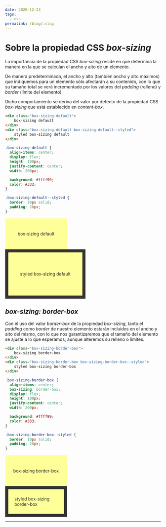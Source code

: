 ```yaml
---
date: 2020-12-23
tags:
  - css
permalink: /blog/:slug
---
```


# Sobre la propiedad CSS _box-sizing_

<social-share class="social-share--header" />

La importancia de la propiedad CSS _box-sizing_ reside en que determina la manera en la que se calculan el ancho y alto de un elemento.

De manera predeterminada, el ancho y alto (también ancho y alto máximos) que indiquemos para un elemento sólo afectarán a su contenido, con lo que su tamaño total se verá incrementado por los valores del _padding_ (relleno) y _border_ (límite del elemento).

Dicho comportamiento se deriva del valor por defecto de la propiedad CSS _box-sizing_ que está establecido en _content-box_.

``` html
<div class="box-sizing-default">
    box-sizing default
</div>
<div class="box-sizing-default box-sizing-default--styled">
    styled box-sizing default
</div>
```

``` css
.box-sizing-default {
  align-items: center;
  display: flex;
  height: 100px;
  justify-content: center;
  width: 200px;

  background: #ffff99;
  color: #333;
}

.box-sizing-default--styled {
  border: 10px solid;
  padding: 20px;
}
```

<style>
.box-sizing-default {
  align-items: center;
  display: flex;
  height: 100px;
  justify-content: center;
  width: 200px;

  background: #ffff99;
  color: #333;
}

.box-sizing-default--styled {
  border: 10px solid;
  padding: 20px;
}
</style>

<div class="box-sizing-default">
    box-sizing default
</div>
<div class="box-sizing-default box-sizing-default--styled">
    styled box-sizing default
</div>

## _box-sizing: border-box_

Con el uso del valor _border-box_ de la propiedad _box-sizing_, tanto el _padding_ como _border_ de nuestro elemento estarán incluidos en el ancho y alto del mismo, con lo que nos garantizaremos que el tamaño del elemento se ajuste a lo que esperamos, aunque alteremos su relleno o límites.

``` html
<div class="box-sizing-border-box">
    box-sizing border-box
</div>
<div class="box-sizing-border-box box-sizing-border-box--styled">
    styled box-sizing border-box
</div>
```

``` css
.box-sizing-border-box {
  align-items: center;
  box-sizing: border-box;
  display: flex;
  height: 100px;
  justify-content: center;
  width: 200px;

  background: #ffff99;
  color: #333;
}

.box-sizing-border-box--styled {
  border: 10px solid;
  padding: 20px;
}
```

<style>
.box-sizing-border-box {
  align-items: center;
  box-sizing: border-box;
  display: flex;
  height: 100px;
  justify-content: center;
  width: 200px;

  background: #ffff99;
  color: #333;
}

.box-sizing-border-box--styled {
  border: 10px solid;
  padding: 20px;
}
</style>

<div class="box-sizing-border-box">
    box-sizing border-box
</div>
<div class="box-sizing-border-box box-sizing-border-box--styled">
    styled box-sizing border-box
</div>

---
<social-share class="social-share--footer" />
